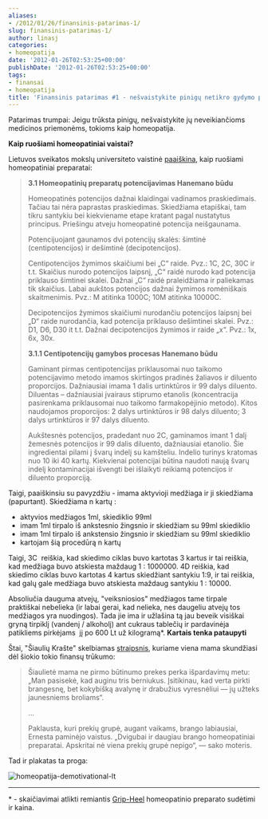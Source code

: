```yaml
---
aliases:
- /2012/01/26/finansinis-patarimas-1/
slug: finansinis-patarimas-1/
author: linasj
categories:
- homeopatija
date: '2012-01-26T02:53:25+00:00'
publishDate: '2012-01-26T02:53:25+00:00'
tags:
- finansai
- homeopatija
title: 'Finansinis patarimas #1 - nešvaistykite pinigų netikro gydymo priemonėms'
---
```

Patarimas trumpai: Jeigu trūksta pinigų, nešvaistykite jų neveikiančioms medicinos priemonėms, tokioms kaip homeopatija.

**Kaip ruošiami homeopatiniai vaistai?**

Lietuvos sveikatos mokslų universiteto vaistinė [paaiškina](http://univaistine.lt/blog/cat/homeopatija/), kaip ruošiami homeopatiniai preparatai:

> **3.1 Homeopatinių preparatų potencijavimas Hanemano būdu**
> 
> Homeopatinės potencijos dažnai klaidingai vadinamos praskiedimais. Tačiau tai nėra paprastas praskiedimas. Skiedžiama etapiškai, tam tikru santykiu bei kiekviename etape kratant pagal nustatytus principus. Priešingu atveju homeopatinė potencija neišgaunama.
> 
> Potencijuojant gaunamos dvi potencijų skalės: šimtinė (centipotencijos) ir dešimtinė (decipotencijos).
> 
> Centipotencijos žymimos skaičiumi bei „C“ raide. Pvz.: 1C, 2C, 30C ir t.t. Skaičius nurodo potencijos laipsnį, „C“ raidė nurodo kad potencija priklauso šimtinei skalei. Dažnai „C“ raidė praleidžiama ir paliekamas tik skaičius. Labai aukštos potencijos dažnai žymimos romėniškais skaitmenimis. Pvz.: M atitinka 1000C; 10M atitinka 10000C.
> 
> Decipotencijos žymimos skaičiumi nurodančiu potencijos laipsnį bei „D“ raide nurodančia, kad potencija priklauso dešimtinei skalei. Pvz.: D1, D6, D30 it t.t. Dažnai decipotencijos žymimos ir raide „x“. Pvz.: 1x, 6x, 30x.
> 
> **3.1.1 Centipotencijų gamybos procesas Hanemano būdu**
> 
> Gaminant pirmas centipotencijas priklausomai nuo taikomo potencijavimo metodo imamos skirtingos pradinės žaliavos ir diluento proporcijos. Dažniausiai imama 1 dalis urtinktūros ir 99 dalys diluento. Diluentas – dažniausiai įvairaus stiprumo etanolis (koncentracija pasirenkama priklausomai nuo taikomo farmakopėjinio metodo). Kitos naudojamos proporcijos: 2 dalys urtinktūros ir 98 dalys diluento; 3 dalys urtinktūros ir 97 dalys diluento.
> 
> Aukštesnės potencijos, pradedant nuo 2C, gaminamos imant 1 dalį žemesnės potencijos ir 99 dalis diluento, dažniausiai etanolio. Šie ingredientai pilami į švarų indelį su kamšteliu. Indelio turinys kratomas nuo 10 iki 40 kartų. Kiekvienai potencijai būtina naudoti naują švarų indelį kontaminacijai išvengti bei išlaikyti reikiamą potencijos ir diluento proporciją.


Taigi, paaiškinsiu su pavyzdžiu - imama aktyvioji medžiaga ir ji skiedžiama (papurtant). Skiedžiama n kartų :
* aktyvios medžiagos 1ml, skiediklio 99ml
* imam 1ml tirpalo iš ankstesnio žingsnio ir skiedžiam su 99ml skiediklio
* imam 1ml tirpalo iš ankstensio žingsnio ir skiedžiam su 99ml skiediklio
* kartojam šią procedūrą n kartų


Taigi, 3C  reiškia, kad skiedimo ciklas buvo kartotas 3 kartus ir tai reiškia, kad medžiaga buvo atskiesta maždaug 1 : 1000000.
4D reiškia, kad skiedimo ciklas buvo kartotas 4 kartus skiedžiant santykiu 1:9, ir tai reiškia, kad galų gale medžiaga buvo atskiesta maždaug santykiu 1 : 10000.

Absoliučia dauguma atvejų, "veiksniosios" medžiagos tame tirpale praktiškai nebelieka (ir labai gerai, kad nelieka, nes daugeliu atvejų tos medžiagos yra nuodingos). Tada jie ima ir užlašina tą jau beveik visiškai gryną tirpiklį (vandenį / alkoholį) ant cukraus tablečių ir pardavinėja patikliems pirkėjams  jį po 600 Lt už kilogramą\*.
**Kartais tenka pataupyti**

Štai, "Šiaulių Krašte" skelbiamas [straipsnis](http://www.siauliukrastas.lt/?data=2012-01-26&rub=1065924812&id=1327425590), kuriame viena mama skundžiasi dėl šiokio tokio finansų trūkumo:

> Šiaulietė mama ne pirmo būtinumo prekes perka išpardavimų metu: „Man pasisekė, kad auginu tris berniukus. Įsitikinau, kad verta pirkti brangesnę, bet kokybišką avalynę ir drabužius vyresnėliui — jų užteks jaunesniems broliams“.
> 
> ...
> 
> Paklausta, kuri prekių grupė, augant vaikams, brango labiausiai, Ernesta paminėjo vaistus. „Dvigubai ir daugiau brango homeopatiniai preparatai. Apskritai nė viena prekių grupė nepigo“, — sako moteris.


Tad ir plakatas ta proga:

![homeopatija-demotivational-lt](http://static.zooomr.com/images/10153499_8242e94d2a_o.jpg)



---



\* - skaičiavimai atlikti remiantis [Grip-Heel](http://univaistine.lt/gripp-heelr-n50-heel.html) homeopatinio preparato sudėtimi ir kaina.
